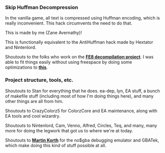 
### Skip Huffman Decompression

In the vanilla game, all text is compressed using Huffman encoding, which is really inconvenient. This hack circumvents the need to do that.

This is made by me (Zane Avernathy)!

This is functionally equivalent to the AntiHuffman hack made by Hextator and Nintenlord.

Shoutouts to the folks who work on the [**FE8 decompilation project**](https://github.com/FireEmblemUniverse/fireemblem8u). I was able to fit things easily without using freespace by doing some optimizations to [**this**](https://github.com/FireEmblemUniverse/fireemblem8u/blob/8ecec19f03e04343c332a2288666cf2c0aba36d2/src/messdecode.c#L53).

### Project structure, tools, etc.

Shoutouts to Stan for everything that he does. ea-dep, lyn, EA stuff, a bunch of makefile stuff (including most of how I'm doing things here), and many other things are all from him.

Shoutouts to CrazyColorz5 for ColorzCore and EA maintenance, along with EA tools and cool wizardry.

Shoutouts to Nintenlord, Cam, Venno, Alfred, Circles, Teq, and many, many more for doing the legwork that got us to where we're at today.

Shoutouts to [**Martin Korth**](https://problemkaputt.de/) for the no$gba debugging emulator and GBATek, which make doing this kind of stuff possible at all.
